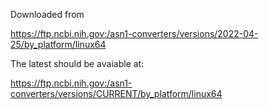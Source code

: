 Downloaded from 

https://ftp.ncbi.nih.gov:/asn1-converters/versions/2022-04-25/by_platform/linux64

The latest should be avaiable at:

https://ftp.ncbi.nih.gov:/asn1-converters/versions/CURRENT/by_platform/linux64
